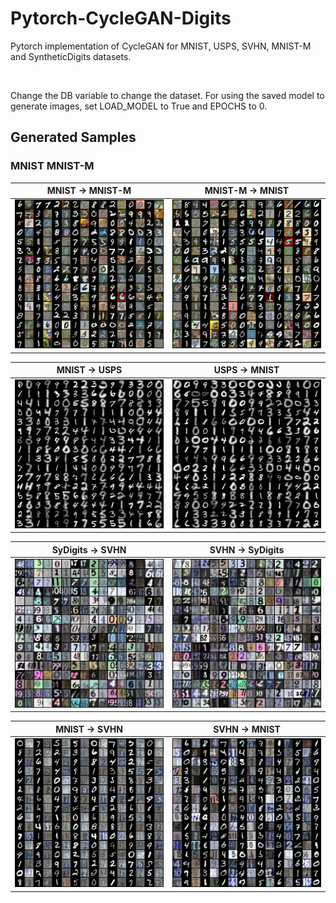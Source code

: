 # Pytorch-CycleGAN-Digits
Pytorch implementation of CycleGAN for MNIST, USPS, SVHN, MNIST-M and SyntheticDigits datasets.

<br>

Change the DB variable to change the dataset.
For using the saved model to generate images, set LOAD_MODEL to True and EPOCHS to 0.
## Generated Samples
### MNIST MNIST-M
MNIST &#8594; MNIST-M             |  MNIST-M &#8594; MNIST
:-------------------------:|:-------------------------:
![MNIST_MNISTM.](Results/MNIST_MNISTM/MNIST_MNISTM.png)  |  ![MNISTM_MNIST](Results/MNIST_MNISTM/MNISTM_MNIST.png)

MNIST &#8594; USPS             |  USPS &#8594; MNIST
:-------------------------:|:-------------------------:
![MNIST_USPS.](Results/MNIST_USPS/MNIST_USPS.png)  |  ![MNISTM_MNIST](Results/MNIST_USPS/USPS_MNIST.png)

SyDigits &#8594; SVHN             |  SVHN &#8594; SyDigits
:-------------------------:|:-------------------------:
![SyDigits_SVHN.](Results/SyDigits_SVHN/SyDigits_SVHN.png)  |  ![SVHN_SyDigits](Results/SyDigits_SVHN/SVHN_SyDigits.png)

MNIST &#8594; SVHN             |  SVHN &#8594; MNIST
:-------------------------:|:-------------------------:
![MNIST_SVHN.](Results/SVHN_MNIST/MNIST_SVHN.png)  |  ![SVHN_MNIST](Results/SVHN_MNIST/SVHN_MNIST.png)
